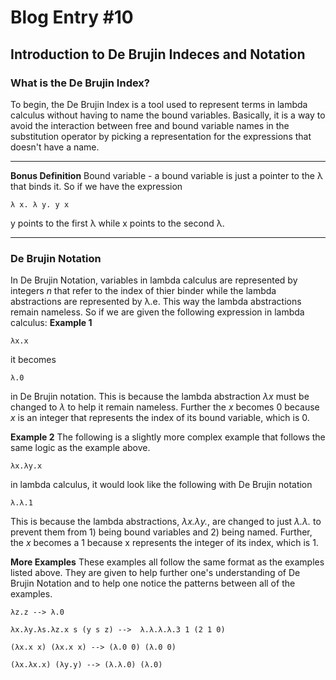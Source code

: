 # Blog Entry #10

## Introduction to De Brujin Indeces and Notation

### What is the De Brujin Index?
To begin, the De Brujin Index is a tool used to represent terms in lambda calculus without having to name the bound variables. Basically, it is a way to avoid the interaction between free and bound variable names in the substitution operator by picking a representation for the expressions that doesn't have a name.
_________________________________________________________________________________________________________________________________________________________________________________
**Bonus Definition**
Bound variable - a bound variable is just a pointer to the λ that binds it. So if we have the expression 
```
λ x. λ y. y x 
```
y points to the first λ  while x points to the second λ.
_________________________________________________________________________________________________________________________________________________________________________________

### De Brujin Notation 
In De Brujin Notation, variables in lambda calculus are represented by integers *n* that refer to the index of thier binder while the lambda abstractions are represented by λ.e. This way the lambda abstractions remain nameless. So if we are given the following expression in lambda calculus: 
**Example 1**
```
λx.x 
```
it becomes
```
λ.0
```
in De Brujin notation.
This is because the lambda abstraction *λx* must be changed to *λ* to help it remain nameless. Further the *x* becomes 0 because *x* is an integer that represents the index of its bound variable, which is 0.

**Example 2**
The following is a slightly more complex example that follows the same logic as the example above. 
```
λx.λy.x
```
in lambda calculus, it would look like the following with De Brujin notation
```
λ.λ.1
```
This is because the lambda abstractions, *λx.λy.*, are changed to just *λ.λ.* to prevent them from 1) being bound variables and 2) being named. Further, the *x* becomes a 1 because x represents the integer of its index, which is 1.

**More Examples**
These examples all follow the same format as the examples listed above. They are given to help further one's understanding of De Brujin Notation and to help one notice the patterns between all of the examples.

```
λz.z --> λ.0

λx.λy.λs.λz.x s (y s z) -->  λ.λ.λ.λ.3 1 (2 1 0)

(λx.x x) (λx.x x) --> (λ.0 0) (λ.0 0)

(λx.λx.x) (λy.y) --> (λ.λ.0) (λ.0)
```

